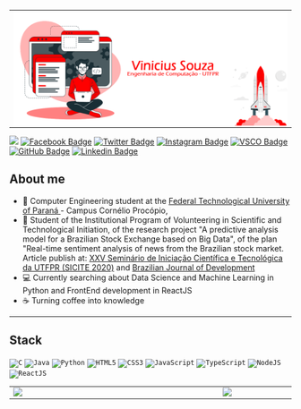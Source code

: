 <!-- ![Github Banner](https://github.com/Vineasouza/Vineasouza/blob/master/bannergit.png) -->

<center>
<table>
  <tr>
      <td><img width="800px" align="left" src=".github/githubanimatedv2.gif " /></td>
      <!-- <td><img width="1000px" align="right" src=".github/bannergit.png" /></td> -->
  </tr>  
</table>
</center>

![](https://komarev.com/ghpvc/?username=Vineasouza&color=ff0000&style=flat-square&label=Vineasouza+profile+views)
[![Facebook Badge](http://img.shields.io/badge/-@vineasouza-ff0000?style=flat-square&logo=facebook&logoColor=white&link=https://www.facebook.com/vineasouza)](https://www.facebook.com/vineasouza)
[![Twitter Badge](https://img.shields.io/badge/-@vineasouza-ff0000?style=flat-square&labelColor=ff0000&logo=twitter&logoColor=white&link=https://twitter.com/vineasouza)](https://twitter.com/vineasouza) 
[![Instagram Badge](https://img.shields.io/badge/-@vineasouza-ff0000?style=flat-square&labelColor=ff0000&logo=instagram&logoColor=white&link=https://www.instagram.com/vineasouza/)](https://www.instagram.com/in/vineasouza/) 
[![VSCO Badge](http://img.shields.io/badge/-@vineasouza-ff0000?style=flat-square&logo=vsco&logoColor=white&link=https://www.vsco.co/vineasouza/)](https://www.vsco.co/vineasouza/)
[![GitHub Badge](http://img.shields.io/badge/-@vineasouza-ff0000?style=flat-square&logo=github&logoColor=white&link=https://github.com/Vineasouza)](https://github.com/Vineasouza)
[![Linkedin Badge](https://img.shields.io/badge/-@vineasouza-ff0000?style=flat-square&labelColor=ff0000&logo=linkedin&logoColor=white&link=https://www.linkedin.com/in/vineasouza/)](https://www.linkedin.com/in/vineasouza/)

## About me

- 🚀 Computer Engineering student at the [Federal Technological University of Paraná ](http://portal.utfpr.edu.br/english)- Campus Cornélio Procópio, 
- 🔭 Student of the Institutional Program of Volunteering in Scientific and Technological Initiation, of the research project "A predictive analysis model for a Brazilian Stock Exchange based on Big Data", of the plan "Real-time sentiment analysis of news from the Brazilian stock market. Article publish at: [XXV Seminário de Iniciação Científica e Tecnológica da UTFPR (SICITE 2020)](https://eventos.utfpr.edu.br//sicite/sicite2020/paper/view/6244) and [Brazilian Journal of Development](https://www.brazilianjournals.com/index.php/BRJD/article/view/23959)
- 💻 Currently searching about Data Science and Machine Learning in Python and FrontEnd development in ReactJS 
- ☕ Turning coffee into knowledge 

--------------------------------------------------------------------------------------------------------
## Stack
<code><img height="32" src="https://cdn1.iconfinder.com/data/icons/hawcons/32/699871-icon-88-document-file-c-512.png" alt="C"/></code>
<code><img height="32" src="https://cdn4.iconfinder.com/data/icons/logos-and-brands/512/181_Java_logo_logos-512.png" alt="Java"/></code>
<code><img height="32" src="https://cdn4.iconfinder.com/data/icons/logos-and-brands/512/267_Python_logo-512.png" alt="Python"/></code>
<code><img height="32" src="https://cdn1.iconfinder.com/data/icons/logotypes/32/badge-html-5-256.png" alt="HTML5"/></code>
<code><img height="32" src="https://cdn1.iconfinder.com/data/icons/logotypes/32/badge-css-3-256.png" alt="CSS3"/></code>
<code><img height="32" src="https://www.freepnglogos.com/uploads/javascript-png/javascript-vector-logo-yellow-png-transparent-javascript-vector-12.png" alt="JavaScript"/></code>
<code><img height="32" src="https://cdn.iconscout.com/icon/free/png-512/typescript-1174965.png" alt="TypeScript"/></code>
<code><img height="32" src="https://cdn4.iconfinder.com/data/icons/logos-and-brands/512/233_Node_Js_logo-512.png" alt="NodeJS"/></code>
<code><img height="32" src="https://cdn4.iconfinder.com/data/icons/logos-3/600/React.js_logo-512.png" alt="ReactJS"/></code>

<center>
<table>
  <tr>
      <td><img width="360px" align="left" src="https://github-readme-stats.vercel.app/api/top-langs/?username=Vineasouza&hide=html&layout=compact&bg_color=ffffff&text_color=ff0000&title_color=ff0000" /></td>
      <td><img width="400px" align="left" src="https://github-readme-stats.vercel.app/api?username=Vineasouza&bg_color=ffffff&text_color=ff0000&title_color=ff0000&icon_color=ff0000&show_icons=true" /></td>
  </tr>  
</table>
</center>

<!--
**Vineasouza/Vineasouza** is a ✨ _special_ ✨ repository because its `README.md` (this file) appears on your GitHub profile.

Here are some ideas to get you started:
- ...
- 🌱 I’m currently learning ...
- 👯 I’m looking to collaborate on ...
- 🤔 I’m looking for help with ...
- 💬 Ask me about ...
- 📫 How to reach me: ...
- 😄 Pronouns: ...
- ⚡ Fun fact: ...
-->
